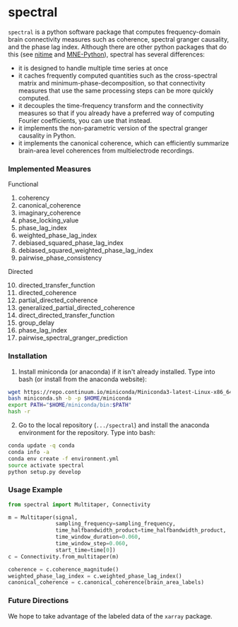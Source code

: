 # spectral
`spectral` is a python software package that computes frequency-domain brain connectivity measures such as coherence, spectral granger causality, and the phase lag index. Although there are other python packages that do this (see [nitime](https://github.com/nipy/nitime) and [MNE-Python](https://github.com/mne-tools/mne-python)), spectral has several differences:

+ it is designed to handle multiple time series at once
+ it caches frequently computed quantities such as the cross-spectral matrix and minimum-phase-decomposition, so that connectivity measures that use the same processing steps can be more quickly computed.
+ it decouples the time-frequency transform and the connectivity measures so that if you already have a preferred way of computing Fourier coefficients, you can use that instead.
+ it implements the non-parametric version of the spectral granger causality in Python.
+ it implements the canonical coherence, which can
efficiently summarize brain-area level coherences from multielectrode recordings.

### Implemented Measures ###
Functional
1. coherency
2. canonical_coherence
3. imaginary_coherence
4. phase_locking_value
5. phase_lag_index
6. weighted_phase_lag_index
7. debiased_squared_phase_lag_index
8. debiased_squared_weighted_phase_lag_index
9. pairwise_phase_consistency

Directed

10. directed_transfer_function
11. directed_coherence
12. partial_directed_coherence
13. generalized_partial_directed_coherence
14. direct_directed_transfer_function
15. group_delay
16. phase_lag_index
17. pairwise_spectral_granger_prediction

### Installation ###

1. Install miniconda (or anaconda) if it isn't already installed. Type into bash (or install from the anaconda website):
```bash
wget https://repo.continuum.io/miniconda/Miniconda3-latest-Linux-x86_64.sh -O miniconda.sh;
bash miniconda.sh -b -p $HOME/miniconda
export PATH="$HOME/miniconda/bin:$PATH"
hash -r
```

2. Go to the local repository (`.../spectral`) and install the anaconda environment for the repository. Type into bash:
```bash
conda update -q conda
conda info -a
conda env create -f environment.yml
source activate spectral
python setup.py develop
```

### Usage Example ###
```python
from spectral import Multitaper, Connectivity

m = Multitaper(signal,
               sampling_frequency=sampling_frequency,
               time_halfbandwidth_product=time_halfbandwidth_product,
               time_window_duration=0.060,
               time_window_step=0.060,
               start_time=time[0])
c = Connectivity.from_multitaper(m)

coherence = c.coherence_magnitude()
weighted_phase_lag_index = c.weighted_phase_lag_index()
canonical_coherence = c.canonical_coherence(brain_area_labels)
```

### Future Directions ###

We hope to take advantage of the labeled data of the `xarray` package.
